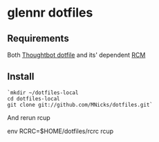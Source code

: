 



glennr dotfiles
===================

Requirements
------------

Both [Thoughtbot dotfile](https://github.com/thoughtbot/dotfiles) and its'
dependent [RCM](https://github.com/thoughtbot/rcm)

Install
-------

    `mkdir ~/dotfiles-local
    cd dotfiles-local
    git clone git://github.com/MNicks/dotfiles.git`

And rerun rcup

   env RCRC=$HOME/dotfiles/rcrc rcup
